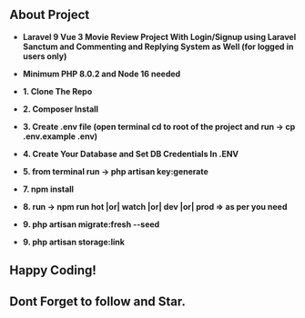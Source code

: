 ## About Project


- **Laravel 9 Vue 3 Movie Review Project With Login/Signup using Laravel Sanctum and Commenting and Replying System as Well (for logged in users only)**

- **Minimum PHP 8.0.2 and Node 16 needed**

- **1. Clone The Repo**
- **2. Composer Install**
- **3. Create .env file (open terminal cd to root of the project and run -> cp .env.example .env)**
- **4. Create Your Database and Set DB Credentials In .ENV**
- **5. from terminal run -> php artisan key:generate**
- **7. npm install**
- **8. run -> npm run hot |or| watch |or| dev |or| prod => as per you need**
- **9. php artisan migrate:fresh --seed**
- **9. php artisan storage:link**

## Happy Coding! 
## Dont Forget to follow and Star.